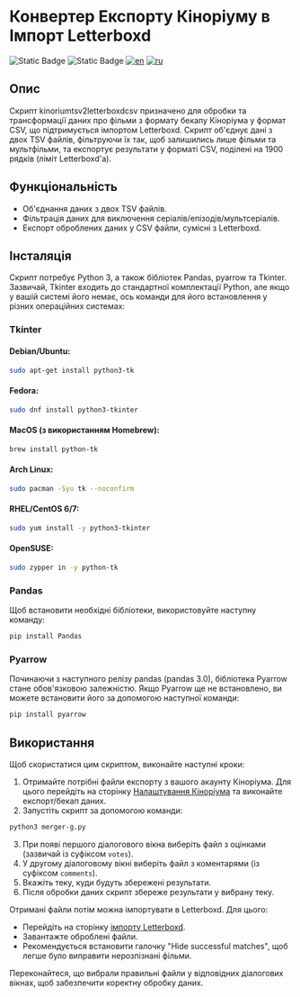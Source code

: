 # Конвертер Експорту Кіноріуму в Імпорт Letterboxd

![Static Badge](https://img.shields.io/badge/letterboxd-gray?logo=letterboxd) ![Static Badge](https://img.shields.io/badge/python3-FF8002?style=flat&logo=python&logoColor=white) [![en](https://img.shields.io/badge/lang-en-00E153.svg)](README.md) [![ru](https://img.shields.io/badge/lang-ru-41BDF3.svg)](README.ru.md)

## Опис
Скрипт kinoriumtsv2letterboxdcsv призначено для обробки та трансформації даних про фільми з формату бекапу Кіноріума у формат CSV, що підтримується імпортом Letterboxd. Скрипт об'єднує дані з двох TSV файлів, фільтруючи їх так, щоб залишились лише фільми та мультфільми, та експортує результати у форматі CSV, поділені на 1900 рядків (ліміт Letterboxd'а).

## Функціональність
- Об'єднання даних з двох TSV файлів.
- Фільтрація даних для виключення серіалів/епізодів/мультсеріалів.
- Експорт оброблених даних у CSV файли, сумісні з Letterboxd.

## Інсталяція
Скрипт потребує Python 3, а також бібліотек Pandas, pyarrow та Tkinter. Зазвичай, Tkinter входить до стандартної комплектації Python, але якщо у вашій системі його немає, ось команди для його встановлення у різних операційних системах:
### Tkinter
#### Debian/Ubuntu:
```bash
sudo apt-get install python3-tk
```

#### Fedora:
```bash
sudo dnf install python3-tkinter
```

#### MacOS (з використанням Homebrew):
```bash
brew install python-tk
```

#### Arch Linux:
```bash
sudo pacman -Syu tk --noconfirm
```

#### RHEL/CentOS 6/7:
```bash
sudo yum install -y python3-tkinter
```

#### OpenSUSE:
```bash
sudo zypper in -y python-tk
```
### Pandas
Щоб встановити необхідні бібліотеки, використовуйте наступну команду:

```bash
pip install Pandas
```
### Pyarrow
Починаючи з наступного релізу pandas (pandas 3.0), бібліотека Pyarrow стане обов'язковою залежністю. Якщо Pyarrow ще не встановлено, ви можете встановити його за допомогою наступної команди:

```bash
pip install pyarrow
```

## Використання
Щоб скористатися цим скриптом, виконайте наступні кроки:

1. Отримайте потрібні файли експорту з вашого акаунту Кіноріума. Для цього перейдіть на сторінку [Налаштування Кіноріума](https://kinorium.com/user/settings/) та виконайте експорт/бекап даних.
2. Запустіть скрипт за допомогою команди:
```bash
python3 merger-g.py
```
3. При появі першого діалогового вікна виберіть файл з оцінками (зазвичай із суфіксом `votes`).
4. У другому діалоговому вікні виберіть файл з коментарями (із суфіксом `comments`).
5. Вкажіть теку, куди будуть збережені результати.
6. Після обробки даних скрипт збереже результати у вибрану теку.

Отримані файли потім можна імпортувати в Letterboxd. Для цього:
- Перейдіть на сторінку [імпорту Letterboxd](https://letterboxd.com/import/).
- Завантажте оброблені файли.
- Рекомендується встановити галочку "Hide successful matches", щоб легше було виправити нерозпізнані фільми.

Переконайтеся, що вибрали правильні файли у відповідних діалогових вікнах, щоб забезпечити коректну обробку даних.
